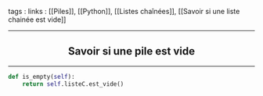 tags : 
links : [[Piles]], [[Python]], [[Listes chaînées]], [[Savoir si une liste chainée est vide]]

****

<h2 style="text-align: center;"> Savoir si une pile est vide </h2>

****


```python
def is_empty(self):
	return self.listeC.est_vide()
```